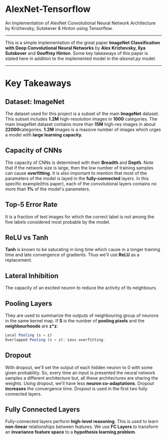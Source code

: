 # AlexNet-Tensorflow

An Implementation of AlexNet Convolutional Neural Network Architecture by Krizhevsky, Sutskever & Hinton using Tensorflow.

---

This is a simple implementation of the great paper **ImageNet Classification with Deep Convolutional Neural Networks** by **Alex Krizhevsky, Ilya Sutskever** and **Geoffrey Hinton**. Some key takeaways of this paper is stated here in addition to the implemented model in the *alexnet.py* model.

---

# Key Takeaways

## Dataset: ImageNet

The dataset used for this project is a subset of the main **ImageNet** dataset. This subset includes **1.2M** high-resolution images in **1000** categories. The main ImageNet dataset contains more than **15M** high-res images in about **22000**categories. **1.2M** images is a massive number of images which urges a model with **large learning capacity**.

## Capacity of CNNs

The capacity of CNNs is determined with their **Breadth** and **Depth**. Note that if the network size is large, then the low number of training samples can cause **overfitting**. It is also important to mention that most of the parameters of the model is layed in the **fully-connected** layers. In this specific example(this paper), each of the convolutional layers contains no more than **1%** of the model's parameters.

## Top-5 Error Rate

It is a fraction of test images for which the correct label is not among the five labels considered most probable by the model.

## ReLU vs Tanh

**Tanh** is known to be saturating in long time which cause in a longer training time and late convergence of gradients. Thus we'll use **ReLU** as a replacement.

## Lateral Inhibition

The capacity of an excited neuron to reduce the activity of its neighbours.

## Pooling Layers

They are used to summarize the outputs of neighbouring group of neurons in the same kernel map. If **S** is the number of **pooling pixels** and the  **neighbourhoods** are **z*z**:

```javascript
Local Pooling (s = z)
Overlapped Pooling (s < z): Less overfitting.
```

## Dropout

With dropout, we'll set the output of each hidden neuron to 0 with some given probability. So, every time an input is presented the neural network samples a different architecture but, all these architectures are sharing the weights. Using dropout, we'll have less **neuron co-adaptations**. Dropout **increases** the convergence time. Dropout is used in the first two fully connected layers.

## Fully Connected Layers

Fully-connected layers perform **high-level reasoning**. This is used to learn **non-linear** relationships between features. We use **FC Layers** to transform an **invariance feature space** to a **hypothesis learning problem**.
